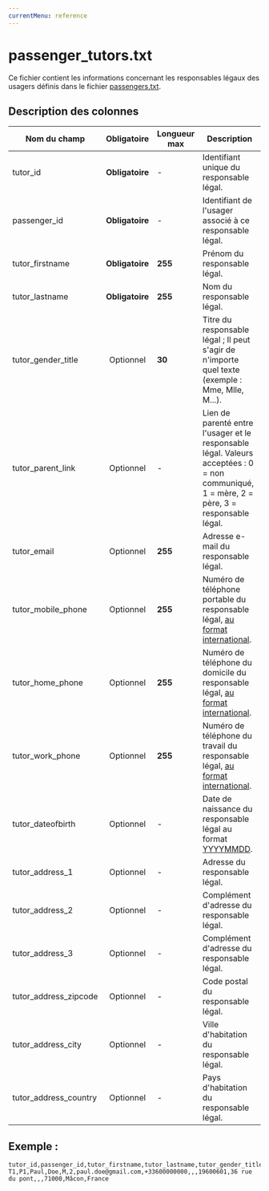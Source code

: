 ```yaml
---
currentMenu: reference
---
```


# passenger_tutors.txt

Ce fichier contient les informations concernant les responsables légaux des usagers définis dans le fichier [passengers.txt](passengers.txt.html).

## Description des colonnes

| Nom du champ             |  Obligatoire     |  Longueur max |  Description |
|---------------------------|:----------------:|------|--------------|
| tutor_id              |  **Obligatoire**   |   -  | Identifiant unique du responsable légal. |
| passenger_id          |  **Obligatoire**   |   -  | Identifiant de l'usager associé à ce responsable légal. |
| tutor_firstname       |  **Obligatoire**   |  **255** | Prénom du responsable légal. |
| tutor_lastname        |  **Obligatoire**   |  **255** | Nom du responsable légal. |
| tutor_gender_title    |  Optionnel   |  **30**  | Titre du responsable légal ; Il peut s'agir de n'importe quel texte (exemple : Mme, Mlle, M...).|
| tutor_parent_link     |  Optionnel   |   -  | Lien de parenté entre l'usager et le responsable légal. Valeurs acceptées :  0 = non communiqué, 1 = mère, 2 = père, 3 = responsable légal.|
| tutor_email           |  Optionnel   |  **255** | Adresse e-mail du responsable légal.|
| tutor_mobile_phone    |  Optionnel   |  **255** | Numéro de téléphone portable du responsable légal, [au format international](types.html).|
| tutor_home_phone      |  Optionnel   |  **255** | Numéro de téléphone du domicile du responsable légal, [au format international](types.html).|
| tutor_work_phone      |  Optionnel   |  **255** | Numéro de téléphone du travail du responsable légal, [au format international](types.html).|
| tutor_dateofbirth     |  Optionnel   |   -  | Date de naissance du responsable légal au format [YYYYMMDD](types.html#Dates). |
| tutor_address_1       |  Optionnel   |   -  | Adresse du responsable légal. |
| tutor_address_2       |  Optionnel   |   -  | Complément d'adresse du responsable légal. |
| tutor_address_3       |  Optionnel   |   -  | Complément d'adresse du responsable légal. |
| tutor_address_zipcode |  Optionnel   |   -  | Code postal du responsable légal. |
| tutor_address_city    |  Optionnel   |   -  | Ville d'habitation du responsable légal. |
| tutor_address_country |  Optionnel   |   -  | Pays d'habitation du responsable légal. |

## Exemple :
```
tutor_id,passenger_id,tutor_firstname,tutor_lastname,tutor_gender_title,tutor_parent_link,tutor_email,tutor_mobile_phone,tutor_home_phone,tutor_work_phone,tutor_dateofbirth,tutor_address_1,tutor_address_2,tutor_address_3,tutor_address_zipcode,tutor_address_city,tutor_address_country
T1,P1,Paul,Doe,M,2,paul.doe@gmail.com,+33600000000,,,19600601,36 rue du pont,,,71000,Mâcon,France
```
